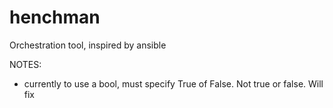 # henchman
Orchestration tool, inspired by ansible

NOTES:
 - currently to use a bool, must specify True of False.  Not true or false.  Will fix


